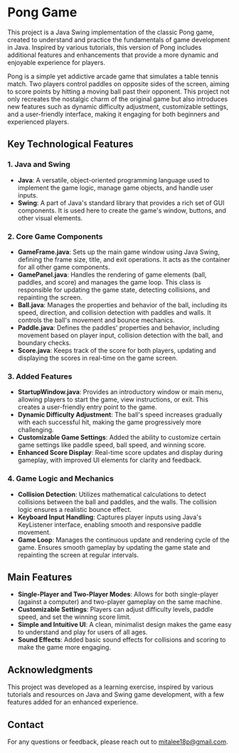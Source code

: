 # Pong Game

This project is a Java Swing implementation of the classic Pong game, created to understand and practice the fundamentals of game development in Java. Inspired by various tutorials, this version of Pong includes additional features and enhancements that provide a more dynamic and enjoyable experience for players. 

Pong is a simple yet addictive arcade game that simulates a table tennis match. Two players control paddles on opposite sides of the screen, aiming to score points by hitting a moving ball past their opponent. This project not only recreates the nostalgic charm of the original game but also introduces new features such as dynamic difficulty adjustment, customizable settings, and a user-friendly interface, making it engaging for both beginners and experienced players.

## Key Technological Features

### 1. Java and Swing

- **Java**: A versatile, object-oriented programming language used to implement the game logic, manage game objects, and handle user inputs.
- **Swing**: A part of Java's standard library that provides a rich set of GUI components. It is used here to create the game's window, buttons, and other visual elements.

### 2. Core Game Components

- **GameFrame.java**: Sets up the main game window using Java Swing, defining the frame size, title, and exit operations. It acts as the container for all other game components.
- **GamePanel.java**: Handles the rendering of game elements (ball, paddles, and score) and manages the game loop. This class is responsible for updating the game state, detecting collisions, and repainting the screen.
- **Ball.java**: Manages the properties and behavior of the ball, including its speed, direction, and collision detection with paddles and walls. It controls the ball's movement and bounce mechanics.
- **Paddle.java**: Defines the paddles' properties and behavior, including movement based on player input, collision detection with the ball, and boundary checks.
- **Score.java**: Keeps track of the score for both players, updating and displaying the scores in real-time on the game screen.

### 3. Added Features

- **StartupWindow.java**: Provides an introductory window or main menu, allowing players to start the game, view instructions, or exit. This creates a user-friendly entry point to the game.
- **Dynamic Difficulty Adjustment**: The ball's speed increases gradually with each successful hit, making the game progressively more challenging.
- **Customizable Game Settings**: Added the ability to customize certain game settings like paddle speed, ball speed, and winning score.
- **Enhanced Score Display**: Real-time score updates and display during gameplay, with improved UI elements for clarity and feedback.

### 4. Game Logic and Mechanics

- **Collision Detection**: Utilizes mathematical calculations to detect collisions between the ball and paddles, and the walls. The collision logic ensures a realistic bounce effect.
- **Keyboard Input Handling**: Captures player inputs using Java's KeyListener interface, enabling smooth and responsive paddle movement.
- **Game Loop**: Manages the continuous update and rendering cycle of the game. Ensures smooth gameplay by updating the game state and repainting the screen at regular intervals.

## Main Features

- **Single-Player and Two-Player Modes**: Allows for both single-player (against a computer) and two-player gameplay on the same machine.
- **Customizable Settings**: Players can adjust difficulty levels, paddle speed, and set the winning score limit.
- **Simple and Intuitive UI**: A clean, minimalist design makes the game easy to understand and play for users of all ages.
- **Sound Effects**: Added basic sound effects for collisions and scoring to make the game more engaging.

## Acknowledgments

This project was developed as a learning exercise, inspired by various tutorials and resources on Java and Swing game development, with a few features added for an enhanced experience.

## Contact

For any questions or feedback, please reach out to mitalee18p@gmail.com.

